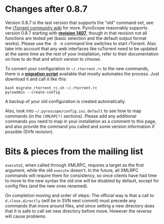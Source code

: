 

# Changes after 0.8.7 #
Version 0.8.7 is the last version that supports the "old" command set, see the [rTorrent community wiki](http://wiki.rtorrent.org/RtorrentMigration#Version_0.8.6_to_0.8.7) for more.
PyroScope reasonably supports version 0.8.7 starting with **[revision 1407](https://code.google.com/p/pyroscope/source/detail?r=1407)**, though in that revision not all functions are tested yet (basic selection and the default output format works).
Please use the `-D -K` command line switches to start rTorrent.
Also take into account that any web interfaces like ruTorrent need to be updated at the same time as the rest of your installation, refer to their documentation on how to do that and which version to choose.

To convert your configuration in `~/.rtorrent.rc` to the new commands, there is a **[migration script](https://pyroscope.googlecode.com/svn/trunk/pyrocore/src/scripts/migrate_rtorrent_rc.sh)** available that mostly automates the process. Just download it and call it like this:
```
bash migrate_rtorrent_rc.sh ~/.rtorrent.rc
pyroadmin --create-config 
```
A backup of your old configuration is created automatically.

Also, look into `~/.pyroscope/config.ini.default` to see how to map commands (in the `[XMLRPC*]` sections).
Please add any additional commands you need to map in your installation as a comment to this page, and also provide the command you called and some version information if possible (SVN revision).


# Bits & pieces from the mailing list #

`execute2`, when called through XMLRPC, requires a target as the first argument, while the old `execute` doesn't. In the future, all XMLRPC commands will require them for consistency, so once clients have had time to move to the new syntax the old one will be disabled by default, except for config files (and the new ones renamed).

On completion moving and order of steps: The official way is that a call to `d.close.directly` (will be in SVN next commit) must precede any commands that move around files, and since setting a new directory does that it is safe to call set new directory before move. However the reverse will cause problems.